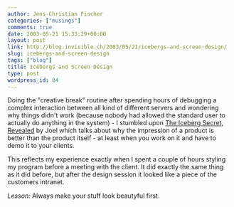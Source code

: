 ```yaml
---
author: Jens-Christian Fischer
categories: ["musings"]
comments: true
date: 2003-05-21 15:33:29+00:00
layout: post
link: http://blog.invisible.ch/2003/05/21/icebergs-and-screen-design/
slug: icebergs-and-screen-design
tags: ["blog"]
title: Icebergs and Screen Design
type: post
wordpress_id: 84
---
```


Doing the "creative break" routine after spending hours of debugging a complex interaction between all kind of different servers and wondering why things didn't work (because nobody had allowed the standard user to actually do anything in the system) - I stumbled upon [The Iceberg Secret, Revealed](http://joelonsoftware.com/articles/fog0000000356.html) by Joel which talks about why the impression of a product is better than the product itself - at least when you work on it and have to demo it to your clients. 

This reflects my experience exactly when I spent a couple of hours styling my program before a meeting with the client. It did exactly the same thing as it did before, but after the design session it looked like a piece of the customers intranet. 

_Lesson:_ Always make your stuff look beautyful first.

